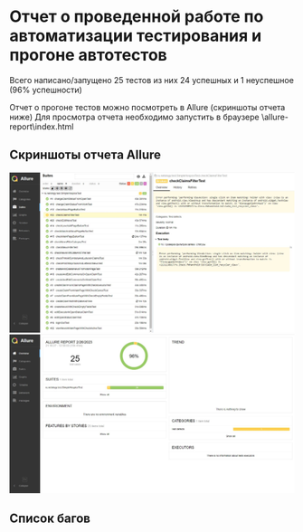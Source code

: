 # Отчет о проведенной работе по автоматизации тестирования и прогоне автотестов

Всего написано/запущено 25 тестов
из них 24 успешных и 1 неуспешное (96% успешности)

Отчет о прогоне тестов можно посмотреть в Allure (скриншоты отчета ниже)
Для просмотра отчета необходимо запустить в браузере \\allure-report\index.html

## Скриншоты отчета Allure
![скриншот](https://github.com/ElenaMughi/Diplom-QAMID/blob/master/pict2.JPG)
![скриншот](https://github.com/ElenaMughi/Diplom-QAMID/blob/master/pict3.JPG)

## Список багов

